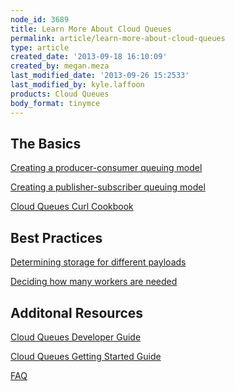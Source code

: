 ```yaml
---
node_id: 3689
title: Learn More About Cloud Queues
permalink: article/learn-more-about-cloud-queues
type: article
created_date: '2013-09-18 16:10:09'
created_by: megan.meza
last_modified_date: '2013-09-26 15:2533'
last_modified_by: kyle.laffoon
products: Cloud Queues
body_format: tinymce
---
```


The Basics
----------

[Creating a producer-consumer queuing
model](/knowledge_center/article/setting-up-a-producer-consumer-model-with-cloud-queues)

[Creating a publisher-subscriber queuing
model](/knowledge_center/article/setting-up-a-pub-sub-model-in-cloud-queues)

[Cloud Queues Curl
Cookbook](/knowledge_center/article/cloud-queues-curl-cookbook)

Best Practices
--------------

[Determining storage for different
payloads](/knowledge_center/article/cloud-queues-curl-cookbook#payloadsnote)

[Deciding how many workers are
needed](/knowledge_center/article/cloud-queues-curl-cookbook#workersneeded)

Additonal Resources
-------------------

[Cloud Queues Developer
Guide](http://docs-internal.rackspace.com/queues/api/v1.0/cq-devguide/content/overview.html)

[Cloud Queues Getting Started
Guide](http://docs.rackspace.com/queues/api/v1.0/cq-gettingstarted/content/doc-change-history.html)

[FAQ](/knowledge_center/article/cloud-queues-faq)

